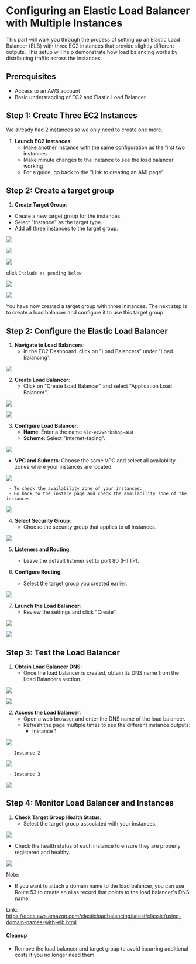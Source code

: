 # Configuring an Elastic Load Balancer with Multiple Instances

This part will walk you through the process of setting up an Elastic Load Balancer (ELB) with three EC2 instances that provide slightly different outputs. This setup will help demonstrate how load balancing works by distributing traffic across the instances.

## Prerequisites

- Access to an AWS account
- Basic understanding of EC2 and Elastic Load Balancer

## Step 1: Create Three EC2 Instances

We already had 2 instances so we only need to create one more.

1. **Launch EC2 Instances**:
   - Make another instance with the same configuration as the first two instances.
   - Make minute changes to the instance to see the load balancer working
   - For a guide, go back to the "Link to creating an AMI page"


## Step 2: Create a target group

 1. **Create Target Group**:
 - Create a new target group for the instances.
 - Select "Instance" as the target type.
 - Add all three instances to the target group.

![](img/ELB/ELB-08.png)

![](img/ELB/ELB-09.png)

![](img/ELB/ELB-10.png)  

click `Include as pending below`

![](img/ELB/ELB-11.png)

![](img/ELB/ELB-12.png)
  

You have now created a target group with three instances. The next step is to create a load balancer and configure it to use this target group.

## Step 2: Configure the Elastic Load Balancer

1. **Navigate to Load Balancers**:
   - In the EC2 Dashboard, click on "Load Balancers" under "Load Balancing".

![](img/ELB/ELB-01.png)

2. **Create Load Balancer**:
   - Click on "Create Load Balancer" and select "Application Load Balancer".

![](img/ELB/ELB-02.png)

![](img/ELB/ELB-03.png)


3. **Configure Load Balancer**:
   - **Name**: Enter a the name `alc-ec2workshop-ALB`
   - **Scheme**: Select "Internet-facing".

![](img/ELB/ELB-04.png)

   - **VPC and Subnets**: Choose the same VPC and select all availability zones where your instances are located. 

![](img/ELB/ELB-05.png)

     - To check the availability zone of your instances:
     - Go back to the instace page and check the availability zone of the instances

![](img/ELB/ELB-06.png)

  


4. **Select Security Group**:
   - Choose the security group that applies to all instances.

![](img/ELB/ELB-07.png)


5. **Listeners and Routing**:
   - Leave the default listener set to port 80 (HTTP).

6. **Configure Routing**:
   - Select the target group you created earlier.

![](img/ELB/ELB-13.png)


7. **Launch the Load Balancer**:
   - Review the settings and click "Create".

![](img/ELB/ELB-14.png)

![](img/ELB/ELB-15.png)

## Step 3: Test the Load Balancer

1. **Obtain Load Balancer DNS**:
   - Once the load balancer is created, obtain its DNS name from the Load Balancers section.

![](img/ELB/ELB-16.png)

![](img/ELB/ELB-17.png)

2. **Access the Load Balancer**:
   - Open a web browser and enter the DNS name of the load balancer.
   - Refresh the page multiple times to see the different instance outputs:
     - Instance 1

![](img/ELB/ELB-18.png)

     - Instance 2

![](img/ELB/ELB-19.png)

     - Instance 3

![](img/ELB/ELB-20.png)

## Step 4: Monitor Load Balancer and Instances

1. **Check Target Group Health Status**:
   - Select the target group associated with your instances.

![](img/ELB/ELB-21.png)

   - Check the health status of each instance to ensure they are properly registered and healthy.

![](img/ELB/ELB-22.png)


Note:
- If you want to attach a domain name to the load balancer, you can use Route 53 to create an alias record that points to the load balancer's DNS name.

Link: https://docs.aws.amazon.com/elasticloadbalancing/latest/classic/using-domain-names-with-elb.html

#### Cleanup
- Remove the load balancer and target group to avoid incurring additional costs if you no longer need them.